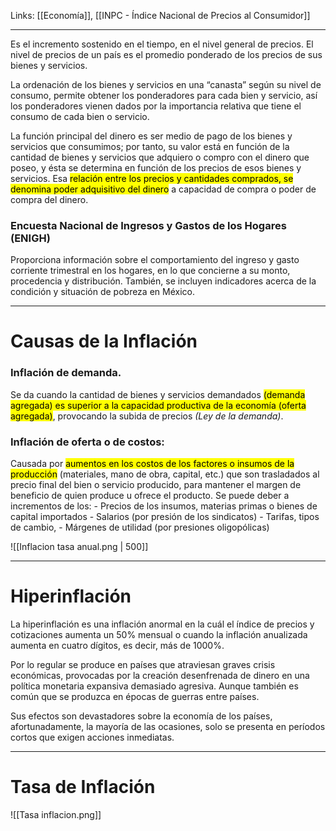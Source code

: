 Links: [[Economía]], [[INPC - Índice Nacional de Precios al Consumidor]]
___

Es el incremento sostenido en el tiempo, en el nivel general de precios.
El nivel de precios de un país es el promedio ponderado de los precios de sus bienes y servicios.

La ordenación de los bienes y servicios en una “canasta” según su nivel de consumo, permite obtener los ponderadores para cada bien y servicio, así los ponderadores vienen dados por la importancia relativa que tiene el consumo de cada bien o servicio.

La función principal del dinero es ser medio de pago de los bienes y servicios que consumimos; por tanto, su valor está en función de la cantidad de bienes y servicios que adquiero o compro con el dinero que poseo, y ésta se determina en función de los precios de esos bienes y servicios.
Esa <mark class="hltr-pink">relación entre los precios y cantidades comprados, se denomina poder adquisitivo del dinero</mark> a capacidad de compra o poder de compra del dinero.

### Encuesta Nacional de Ingresos y Gastos de los Hogares (ENIGH)

Proporciona información sobre el comportamiento del ingreso y gasto corriente trimestral en los hogares, en lo que concierne a su monto, procedencia y distribución.
También, se incluyen indicadores acerca de la condición y situación de pobreza en México.

---

# Causas de la Inflación

### Inflación de demanda.
Se da cuando la cantidad de bienes y servicios demandados <mark class="hltr-pink">(demanda agregada) es superior a la capacidad productiva de la economía (oferta agregada)</mark>, provocando la subida de precios
*(Ley de la demanda)*.

### Inflación de oferta o de costos:
Causada por <mark class="hltr-pink">aumentos en los costos de los factores o insumos de la producción</mark> (materiales, mano de obra, capital, etc.) que son trasladados al precio final del bien o servicio producido, para mantener el margen de beneficio de quien produce u ofrece el producto.
Se puede deber a incrementos de los:
- Precios de los insumos, materias primas o bienes de capital importados
- Salarios (por presión de los sindicatos)
- Tarifas, tipos de cambio,
- Márgenes de utilidad (por presiones oligopólicas)

![[Inflacion tasa anual.png | 500]]

___
# Hiperinflación

La hiperinflación es una inflación anormal en la cuál el índice de precios y cotizaciones aumenta un 50% mensual o cuando la inflación anualizada aumenta en cuatro dígitos, es decir, más de 1000%.

Por lo regular se produce en países que atraviesan graves crisis económicas, provocadas por la creación desenfrenada de dinero en una política monetaria expansiva demasiado agresiva. Aunque también es común que se produzca en épocas de guerras entre países.

Sus efectos son devastadores sobre la economía de los países, afortunadamente, la mayoría de las ocasiones, solo se presenta en períodos cortos que exigen acciones inmediatas.

___
# Tasa de Inflación

![[Tasa inflacion.png]]